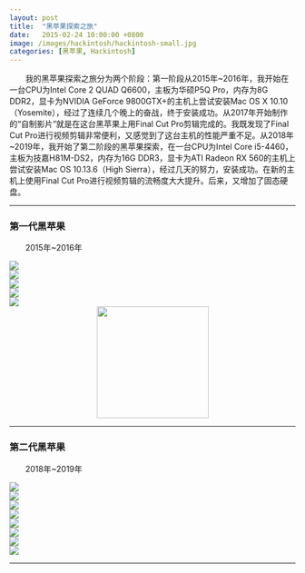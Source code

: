 ```yaml
---
layout: post
title:  "黑苹果探索之旅"
date:   2015-02-24 10:00:00 +0800
image: /images/hackintosh/hackintosh-small.jpg
categories: [黑苹果, Hackintosh]
---
```


　　我的黑苹果探索之旅分为两个阶段：第一阶段从2015年~2016年，我开始在一台CPU为Intel Core 2 QUAD Q6600，主板为华硕P5Q Pro，内存为8G DDR2，显卡为NVIDIA GeForce 9800GTX+的主机上尝试安装Mac OS X 10.10（Yosemite），经过了连续几个晚上的奋战，终于安装成功。从2017年开始制作的“自制影片”就是在这台黑苹果上用Final Cut Pro剪辑完成的。我既发现了Final Cut Pro进行视频剪辑非常便利，又感觉到了这台主机的性能严重不足。从2018年~2019年，我开始了第二阶段的黑苹果探索，在一台CPU为Intel Core i5-4460，主板为技嘉H81M-DS2，内存为16G DDR3，显卡为ATI Radeon RX 560的主机上尝试安装Mac OS 10.13.6（High Sierra），经过几天的努力，安装成功。在新的主机上使用Final Cut Pro进行视频剪辑的流畅度大大提升。后来，又增加了固态硬盘。

------

<h3>第一代黑苹果</h3>

　　2015年~2016年

<div class="row">
    <div class="col-md-6">
        <a href="{{site.baseurl}}/images/hackintosh/Gen1-P61115-171849.jpg" target="_blank">
            <img class="thumbnail" src="{{site.baseurl}}/images/hackintosh/Gen1-P61115-171849_s.jpg">
        </a>
    </div>
    <div class="col-md-6">
        <a href="{{site.baseurl}}/images/hackintosh/Gen1-IMG_20150225_171022.jpg" target="_blank">
            <img class="thumbnail" src="{{site.baseurl}}/images/hackintosh/Gen1-IMG_20150225_171022_s.jpg">
        </a>
    </div>
</div>
<div class="row">
    <div class="col-md-6">
        <a href="{{site.baseurl}}/images/hackintosh/Gen1-IMG_20150302_182224.jpg" target="_blank">
            <img class="thumbnail" src="{{site.baseurl}}/images/hackintosh/Gen1-IMG_20150302_182224_s.jpg">
        </a>
    </div>
    <div class="col-md-6">
        <a href="{{site.baseurl}}/images/hackintosh/Gen1-IMG_20150301_231719.jpg" target="_blank">
            <img class="thumbnail" src="{{site.baseurl}}/images/hackintosh/Gen1-IMG_20150301_231719_s.jpg">
        </a>
    </div>
</div>
<div class="row">
    <div class="col-md-6">
        <a href="{{site.baseurl}}/images/hackintosh/Gen1-IMG_20150301_232231.jpg" target="_blank">
            <img class="thumbnail" src="{{site.baseurl}}/images/hackintosh/Gen1-IMG_20150301_232231_s.jpg">
        </a>
    </div>
    <div class="col-md-6" style="text-align: center;">
        <a href="{{site.baseurl}}/images/hackintosh/Gen1-IMG_20150313_120700.jpg" target="_blank">
            <img class="thumbnail" style="height: 197px;" src="{{site.baseurl}}/images/hackintosh/Gen1-IMG_20150313_120700_s.jpg">
        </a>
    </div>
</div>

------

<h3>第二代黑苹果</h3>

　　2018年~2019年

<div class="row">
    <div class="col-md-6">
        <a href="{{site.baseurl}}/images/hackintosh/Gen2-IMG_20190831_155956.jpg" target="_blank">
            <img class="thumbnail" src="{{site.baseurl}}/images/hackintosh/Gen2-IMG_20190831_155956_s.jpg">
        </a>
    </div>
    <div class="col-md-6">
        <a href="{{site.baseurl}}/images/hackintosh/Gen2-IMG_20190219_192149.jpg" target="_blank">
            <img class="thumbnail" src="{{site.baseurl}}/images/hackintosh/Gen2-IMG_20190219_192149_s.jpg">
        </a>
    </div>
</div>
<div class="row">
    <div class="col-md-6">
        <a href="{{site.baseurl}}/images/hackintosh/Gen2-IMG_20180804_173700.jpg" target="_blank">
            <img class="thumbnail" src="{{site.baseurl}}/images/hackintosh/Gen2-IMG_20180804_173700_s.jpg">
        </a>
    </div>
    <div class="col-md-6">
        <a href="{{site.baseurl}}/images/hackintosh/Gen2-后视角.jpg" target="_blank">
            <img class="thumbnail" src="{{site.baseurl}}/images/hackintosh/Gen2-后视角_s.jpg">
        </a>
    </div>
</div>
<div class="row">
    <div class="col-md-6">
        <a href="{{site.baseurl}}/images/hackintosh/Gen2-IMG_20180728_230720.jpg" target="_blank">
            <img class="thumbnail" src="{{site.baseurl}}/images/hackintosh/Gen2-IMG_20180728_230720_s.jpg">
        </a>
    </div>
    <div class="col-md-6">
        <a href="{{site.baseurl}}/images/hackintosh/Gen2-macOSX关于.jpg" target="_blank">
            <img class="thumbnail" src="{{site.baseurl}}/images/hackintosh/Gen2-macOSX关于.jpg">
        </a>
    </div>
</div>
<div class="row">
    <div class="col-md-6">
        <a href="{{site.baseurl}}/images/hackintosh/Gen2-macOSX启动台.jpg" target="_blank">
            <img class="thumbnail" src="{{site.baseurl}}/images/hackintosh/Gen2-macOSX启动台_s.jpg">
        </a>
    </div>
    <div class="col-md-6">
        <a href="{{site.baseurl}}/images/hackintosh/Gen2-FinalCutPro.jpg" target="_blank">
            <img class="thumbnail" src="{{site.baseurl}}/images/hackintosh/Gen2-FinalCutPro_s.jpg">
        </a>
    </div>
</div>

------